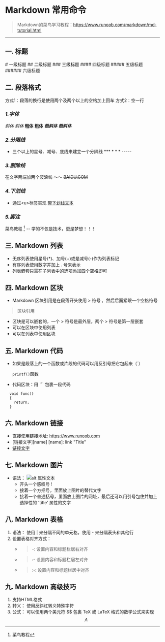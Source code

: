 # Markdown 常用命令
> Markdown的菜鸟学习教程：https://www.runoob.com/markdown/md-tutorial.html

------
## 一. 标题
\# 一级标题
\## 二级标题
\### 三级标题
\#### 四级标题
\##### 五级标题
\###### 六级标题  


## 二. 段落格式
方式1：段落的换行是使用两个及两个以上的空格加上回车
方式2：空一行


### *1.字体*
*斜体*
_斜体_
**粗体**
__粗体__
***粗斜体***
___粗斜体___


### *2.分隔线*
* 三个以上的星号、减号、底线来建立一个分隔线
\***
\* * *
\-----


### *3.删除线*
在文字两端加两个波浪线 ～～
~~BAIDU.COM~~


### *4.下划线*
* 通过\<u>标签实现
<u>带下划线文本</u>


### *5.脚注*
菜鸟教程 [^RUNOOB] -- 学的不仅是技术，更是梦想！！！
[^RUNOOB]: 菜鸟教程 



## 三.  Markdown 列表
* 无序列表使用星号(*)、加号(+)或是减号(-)作为列表标记
* 有序列表使用数字并加上 . 号来表示
* 列表嵌套只需在子列表中的选项添加四个空格即可


## 四. Markdown 区块
* Markdown 区块引用是在段落开头使用 > 符号 ，然后后面紧跟一个空格符号
> 区块引用
* 区块是可以嵌套的，一个 > 符号是最外层，两个 > 符号是第一层嵌套
* 可以在区块中使用列表
* 可以在列表中使用区块


## 五. Markdown 代码
* 如果是段落上的一个函数或片段的代码可以用反引号把它包起来（`）  

  `printf()`函数

* 代码区块：用 ``` 包裹一段代码
```
  void func()
  {
    return;
  }
```

## 六. Markdown 链接
* 直接使用链接地址: <https://www.runoob.com>
* [链接文字][name]
  [name]: link "Title"
* [链接文字](链接网址 "标题")


## 七. Markdown 图片
* 语法： ![alt 属性文本](图片地址)
  * 开头一个感叹号 !
  * 接着一个方括号，里面放上图片的替代文字
  * 接着一个普通括号，里面放上图片的网址，最后还可以用引号包住并加上选择性的 'title' 属性的文字


## 八. Markdown 表格
1. 语法： 使用 | 来分隔不同的单元格，使用 - 来分隔表头和其他行
2. 设置表格对齐方式： 
   * > -:  设置内容和标题栏居右对齐
   * > :-  设置内容和标题栏居左对齐
   * > :-: 设置内容和标题栏居中对齐


## 九. Markdown 高级技巧
1. 支持HTML格式
2. 转义： 使用反斜杠转义特殊字符
3. 公式： 可以使用两个美元符 \$\$ 包裹 TeX 或 LaTeX 格式的数学公式来实现
$$
\Lambda
$$